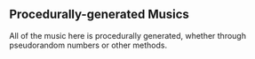 ## Procedurally-generated Musics

All of the music here is procedurally generated, whether through
pseudorandom numbers or other methods.
